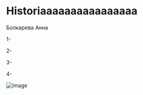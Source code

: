 # Historiaaaaaaaaaaaaaaaa
Болкарева Анна

1-

2-

3-

4-

![image](https://github.com/user-attachments/assets/d129a9e1-704a-4ef8-89d6-598913f3ad36)

